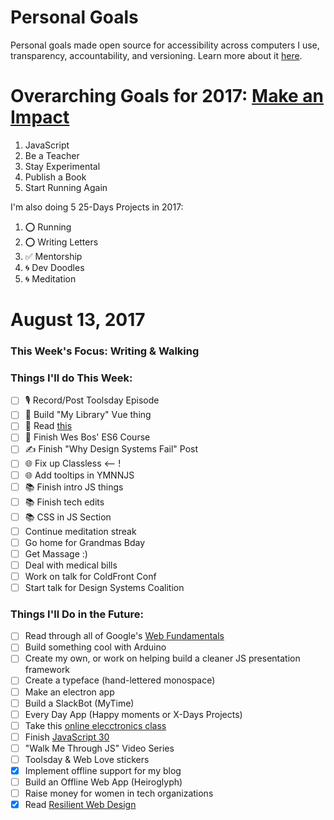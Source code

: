 Personal Goals
==============

Personal goals made open source for accessibility across computers I use, transparency, accountability, and versioning. Learn more about it [here](http://una.im/personal-goals-guide).

# Overarching Goals for 2017: [Make an Impact](http://una.im/2016-review/)
1. JavaScript
2. Be a Teacher
3. Stay Experimental
4. Publish a Book
5. Start Running Again

I'm also doing 5 25-Days Projects in 2017:

1. ⭕ Running
2. ⭕ Writing Letters
3. ✅ Mentorship
4. 🌀 Dev Doodles
5. 🌀 Meditation

# August 13, 2017

### This Week's Focus: Writing & Walking

### Things I'll do This Week:

- [ ] 🎙 Record/Post Toolsday Episode
- [ ] 🚀 Build "My Library" Vue thing
- [ ] 💜 Read [this](https://stripe.com/blog/connect-front-end-experience)
- [ ] 💛 Finish Wes Bos' ES6 Course
- [ ] ✍️ Finish "Why Design Systems Fail" Post
- [ ] 🌐 Fix up Classless <-- !
- [ ] 🌐 Add tooltips in YMNNJS
- [ ] 📚 Finish intro JS things
- [ ] 📚 Finish tech edits
- [ ] 📚 CSS in JS Section
- [ ] Continue meditation streak
- [ ] Go home for Grandmas Bday
- [ ] Get Massage :)
- [ ] Deal with medical bills
- [ ] Work on talk for ColdFront Conf
- [ ] Start talk for Design Systems Coalition

### Things I'll Do in the Future:

- [ ] Read through all of Google's [Web Fundamentals](https://developers.google.com/web/fundamentals/)
- [ ] Build something cool with Arduino
- [ ] Create my own, or work on helping build a cleaner JS presentation framework
- [ ] Create a typeface (hand-lettered monospace)
- [ ] Make an electron app
- [ ] Build a SlackBot (MyTime)
- [ ] Every Day App (Happy moments or X-Days Projects)
- [ ] Take this [online elecctronics class](http://www.instructables.com/class/Electronics-Class/)
- [ ] Finish [JavaScript 30](https://javascript30.com/)
- [ ] "Walk Me Through JS" Video Series
- [ ] Toolsday & Web Love stickers
- [x] Implement offline support for my blog
- [ ] Build an Offline Web App (Heiroglyph)
- [ ] Raise money for women in tech organizations
- [x] Read [Resilient Web Design](https://resilientwebdesign.com/)
